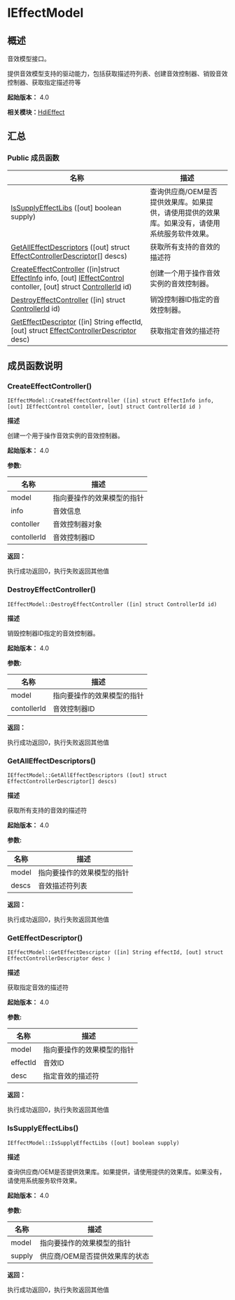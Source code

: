 # IEffectModel


## 概述

音效模型接口。

提供音效模型支持的驱动能力，包括获取描述符列表、创建音效控制器、销毁音效控制器、获取指定描述符等

**起始版本：** 4.0

**相关模块：**[HdiEffect](_hdi_effect.md)


## 汇总


### Public 成员函数

| 名称 | 描述 | 
| -------- | -------- |
| [IsSupplyEffectLibs](#issupplyeffectlibs) ([out] boolean supply) | 查询供应商/OEM是否提供效果库。如果提供，请使用提供的效果库。如果没有，请使用系统服务软件效果。 | 
| [GetAllEffectDescriptors](#getalleffectdescriptors) ([out] struct [EffectControllerDescriptor](_effect_controller_descriptor.md)[] descs) | 获取所有支持的音效的描述符 | 
| [CreateEffectController](#createeffectcontroller) ([in]struct [EffectInfo](_effect_info.md) info, [out] [IEffectControl](interface_i_effect_control.md) contoller, [out] struct [ControllerId](_controller_id.md) id) | 创建一个用于操作音效实例的音效控制器。 | 
| [DestroyEffectController](#destroyeffectcontroller) ([in] struct [ControllerId](_controller_id.md) id) | 销毁控制器ID指定的音效控制器。 | 
| [GetEffectDescriptor](#geteffectdescriptor) ([in] String effectId, [out] struct [EffectControllerDescriptor](_effect_controller_descriptor.md) desc) | 获取指定音效的描述符 | 


## 成员函数说明


### CreateEffectController()

```
IEffectModel::CreateEffectController ([in] struct EffectInfo info, [out] IEffectControl contoller, [out] struct ControllerId id )
```

**描述**

创建一个用于操作音效实例的音效控制器。

**起始版本：** 4.0

**参数:**

| 名称 | 描述 | 
| -------- | -------- |
| model | 指向要操作的效果模型的指针 | 
| info | 音效信息 | 
| contoller | 音效控制器对象 | 
| contollerId | 音效控制器ID | 

**返回：**

执行成功返回0，执行失败返回其他值


### DestroyEffectController()

```
IEffectModel::DestroyEffectController ([in] struct ControllerId id)
```

**描述**

销毁控制器ID指定的音效控制器。

**起始版本：** 4.0

**参数:**

| 名称 | 描述 | 
| -------- | -------- |
| model | 指向要操作的效果模型的指针 | 
| contollerId | 音效控制器ID | 

**返回：**

执行成功返回0，执行失败返回其他值


### GetAllEffectDescriptors()

```
IEffectModel::GetAllEffectDescriptors ([out] struct EffectControllerDescriptor[] descs)
```

**描述**

获取所有支持的音效的描述符

**起始版本：** 4.0

**参数:**

| 名称 | 描述 | 
| -------- | -------- |
| model | 指向要操作的效果模型的指针 | 
| descs | 音效描述符列表 | 

**返回：**

执行成功返回0，执行失败返回其他值


### GetEffectDescriptor()

```
IEffectModel::GetEffectDescriptor ([in] String effectId, [out] struct EffectControllerDescriptor desc )
```

**描述**

获取指定音效的描述符

**起始版本：** 4.0

**参数:**

| 名称 | 描述 | 
| -------- | -------- |
| model | 指向要操作的效果模型的指针 | 
| effectId | 音效ID | 
| desc | 指定音效的描述符 | 

**返回：**

执行成功返回0，执行失败返回其他值


### IsSupplyEffectLibs()

```
IEffectModel::IsSupplyEffectLibs ([out] boolean supply)
```

**描述**

查询供应商/OEM是否提供效果库。如果提供，请使用提供的效果库。如果没有，请使用系统服务软件效果。

**起始版本：** 4.0

**参数:**

| 名称 | 描述 | 
| -------- | -------- |
| model | 指向要操作的效果模型的指针 | 
| supply | 供应商/OEM是否提供效果库的状态 | 

**返回：**

执行成功返回0，执行失败返回其他值

